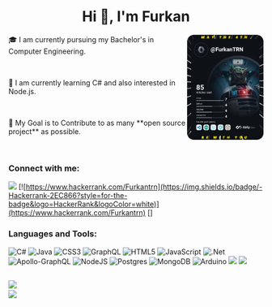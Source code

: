 

</p>
<h1 align="center">Hi 👋, I'm Furkan</h1>
 <img width="30%" align="right" alt="dev.daily" src="devcard.svg" />
<p>🎓 I am currently pursuing my Bachelor's in Computer Engineering.</p> <br>
<p>🌱 I am currently learning C# and also interested in Node.js.</p><br>
<p>🎯 My Goal is to Contribute to as many **open source project** as possible.</p><br>



<h3 align="left">Connect with me:</h3>
<p align="left">


[![](https://img.shields.io/badge/LinkedIn-0077B5?style=for-the-badge&logo=linkedin&logoColor=white)](https://www.linkedin.com/in/furkantrn/)
[![https://www.hackerrank.com/Furkantrn](https://img.shields.io/badge/-Hackerrank-2EC866?style=for-the-badge&logo=HackerRank&logoColor=white)](https://www.hackerrank.com/Furkantrn)
 []

</p>

<h3 align="left">Languages and Tools:</h3>

![C#](https://img.shields.io/badge/c%23-%23239120.svg?style=for-the-badge&logo=c-sharp&logoColor=white) ![Java](https://img.shields.io/badge/java-%23ED8B00.svg?style=for-the-badge&logo=java&logoColor=white) ![CSS3](https://img.shields.io/badge/css3-%231572B6.svg?style=for-the-badge&logo=css3&logoColor=white) ![GraphQL](https://img.shields.io/badge/-GraphQL-E10098?style=for-the-badge&logo=graphql&logoColor=white) ![HTML5](https://img.shields.io/badge/html5-%23E34F26.svg?style=for-the-badge&logo=html5&logoColor=white) ![JavaScript](https://img.shields.io/badge/javascript-%23323330.svg?style=for-the-badge&logo=javascript&logoColor=%23F7DF1E) ![.Net](https://img.shields.io/badge/.NET-5C2D91?style=for-the-badge&logo=.net&logoColor=white) ![Apollo-GraphQL](https://img.shields.io/badge/-ApolloGraphQL-311C87?style=for-the-badge&logo=apollo-graphql) ![NodeJS](https://img.shields.io/badge/node.js-6DA55F?style=for-the-badge&logo=node.js&logoColor=white) ![Postgres](https://img.shields.io/badge/postgres-%23316192.svg?style=for-the-badge&logo=postgresql&logoColor=white) ![MongoDB](https://img.shields.io/badge/MongoDB-%234ea94b.svg?style=for-the-badge&logo=mongodb&logoColor=white) ![Arduino](https://img.shields.io/badge/Arduino-00979D?style=for-the-badge&logo=Arduino&logoColor=white) ![](https://img.shields.io/badge/Postman-FF6C37?style=for-the-badge&logo=Postman&logoColor=white) ![](https://img.shields.io/badge/Linux-FCC624?style=for-the-badge&logo=linux&logoColor=black) 
<h2></h2>

![](https://github-readme-stats.vercel.app/api/top-langs/?username=FurkanTRN&theme=onedark&hide_border=true&include_all_commits=true&count_private=true&layout=compact)<br>
![](https://github-readme-streak-stats.herokuapp.com/?user=FurkanTRN&theme=onedark&hide_border=true)<br/>

<!--START_SECTION:activity-->
<!--END_SECTION:activity-->
